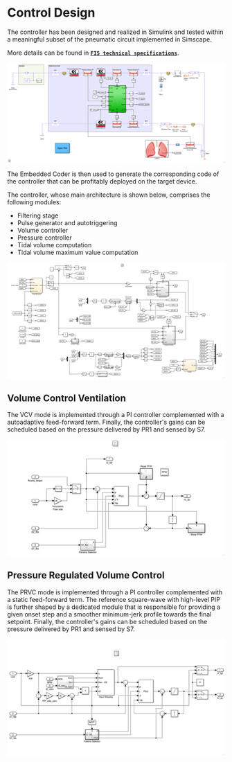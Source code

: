 Control Design
==============

The controller has been designed and realized in Simulink and tested within a meaningful subset of the pneumatic circuit implemented in Simscape.

More details can be found in [**`FI5 technical specifications`**](../../design/FI5-specs.pdf).

![](./assets/ventilator.png)

The Embedded Coder is then used to generate the corresponding code of the controller that can be profitably deployed on the target device.

The controller, whose main architecture is shown below, comprises the following modules:
- Filtering stage
- Pulse generator and autotriggering
- Volume controller
- Pressure controller
- Tidal volume computation
- Tidal volume maximum value computation

![](./assets/controller.png)

## Volume Control Ventilation
The VCV mode is implemented through a PI controller complemented with a autoadaptive feed-forward term. Finally, the controller's gains can be scheduled based on the pressure delivered by PR1 and sensed by S7.

![](./assets/controller-vcv.png)

## Pressure Regulated Volume Control
The PRVC mode is implemented through a PI controller complemented with a static feed-forward term. The reference square-wave with high-level PIP is further shaped by a dedicated module that is responsible for providing a given onset step and a smoother minimum-jerk profile towards the final setpoint. Finally, the controller's gains can be scheduled based on the pressure delivered by PR1 and sensed by S7.

![](./assets/controller-prvc.png)